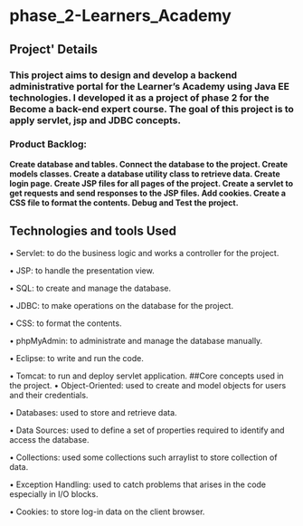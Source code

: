 # phase_2-Learners_Academy

## Project' Details
### This project aims to design and develop a backend administrative portal for the Learner’s Academy using Java EE technologies. I developed it as a project of phase 2 for the Become a back-end expert course. The goal of this project is to apply servlet, jsp and JDBC concepts.

### Product Backlog:
**Create database and tables.
Connect the database to the project.
Create models classes.
Create a database utility class to retrieve data.
Create login page.
Create JSP files for all pages of the project.
Create a servlet to get requests and send responses to the JSP files.
Add cookies.
Create a CSS file to format the contents.
Debug and Test the project.**

## Technologies and tools Used
• Servlet: to do the business logic and works a controller for the project.

• JSP: to handle the presentation view.

• SQL: to create and manage the database.

• JDBC: to make operations on the database for the project.

• CSS: to format the contents.

• phpMyAdmin: to administrate and manage the database manually.

• Eclipse: to write and run the code.

• Tomcat: to run and deploy servlet application.
##Core concepts used in the project.
• Object-Oriented: used to create and model objects for users and their credentials.

• Databases: used to store and retrieve data.

• Data Sources: used to define a set of properties required to identify and access the database.

• Collections: used some collections such arraylist to store collection of data.

• Exception Handling: used to catch problems that arises in the code especially in I/O blocks.

• Cookies: to store log-in data on the client browser.
